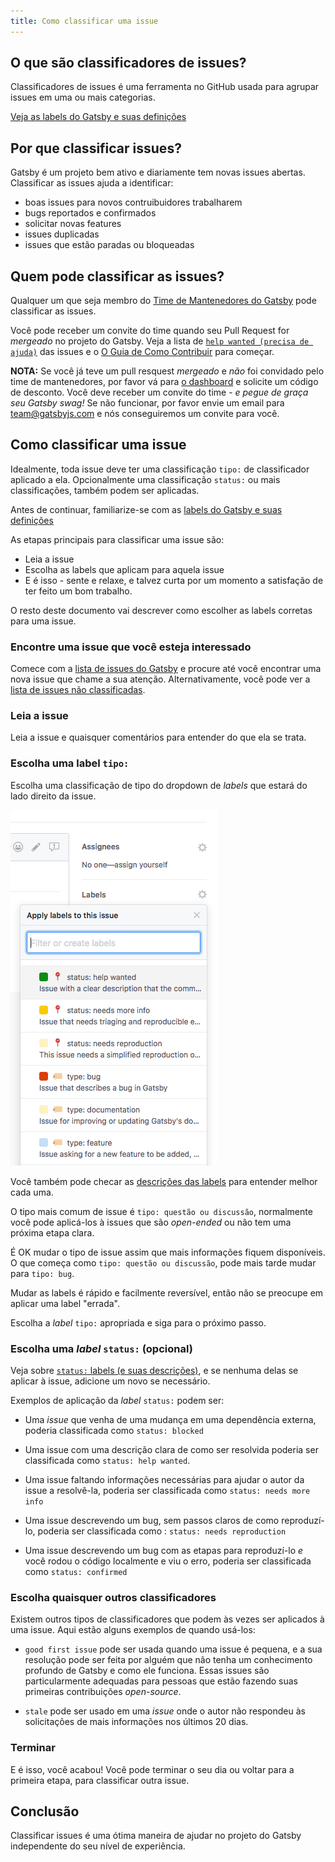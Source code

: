 ```yaml
---
title: Como classificar uma issue
---
```


## O que são classificadores de issues?

Classificadores de issues é uma ferramenta no GitHub usada para agrupar issues em uma ou mais categorias.

[Veja as labels do Gatsby e suas definições](https://github.com/gatsbyjs/gatsby/issues/labels)

## Por que classificar issues?

Gatsby é um projeto bem ativo e diariamente tem novas issues abertas. Classificar as issues ajuda a identificar:

- boas issues para novos contruibuidores trabalharem
- bugs reportados e confirmados
- solicitar novas features
- issues duplicadas
- issues que estão paradas ou bloqueadas

## Quem pode classificar as issues?

Qualquer um que seja membro do [Time de Mantenedores do Gatsby](https://github.com/orgs/gatsbyjs/teams/maintainers) pode classificar as issues.

Você pode receber um convite do time quando seu Pull Request for _mergeado_ no projeto do Gatsby. Veja a lista de [`help wanted (precisa de ajuda)`](https://github.com/gatsbyjs/gatsby/labels/%F0%9F%93%8D%20status%3A%20help%20wanted) das issues e o [O Guia de Como Contribuir](/contributing/how-to-contribute/) para começar.

**NOTA:** Se você já teve um pull resquest _mergeado_ e _não_ foi convidado pelo time de mantenedores, por favor vá para [o dashboard](https://store.gatsbyjs.org/) e solicite um código de desconto. Você deve receber um convite do time - _e pegue de graça seu Gatsby swag!_ Se não funcionar, por favor envie um email para team@gatsbyjs.com e nós conseguiremos um convite para você.

## Como classificar uma issue

Idealmente, toda issue deve ter uma classificação `tipo:` de classificador aplicado a ela. Opcionalmente uma classificação `status:` ou mais classificações, também podem ser aplicadas.

Antes de continuar, familiarize-se com as [labels do Gatsby e suas definições](https://github.com/gatsbyjs/gatsby/issues/labels)

As etapas principais para classificar uma issue são:

- Leia a issue
- Escolha as labels que aplicam para aquela issue
- E é isso - sente e relaxe, e talvez curta por um momento a satisfação de ter feito um bom trabalho.

O resto deste documento vai descrever como escolher as labels corretas para uma issue.

### Encontre uma issue que você esteja interessado

Comece com a [lista de issues do Gatsby](https://github.com/gatsbyjs/gatsby/issues) e procure até você encontrar uma nova issue que chame a sua atenção. Alternativamente, você pode ver a [lista de issues não classificadas](https://github.com/gatsbyjs/gatsby/issues?q=is%3Aopen+is%3Aissue+no%3Alabel).

### Leia a issue

Leia a issue e quaisquer comentários para entender do que ela se trata.

### Escolha uma label `tipo:`

Escolha uma classificação de tipo do dropdown de _labels_ que estará do lado direito da issue.

![GitHub label dropdown](./images/github-label-list.png)

Você também pode checar as [descrições das labels](https://github.com/gatsbyjs/gatsby/issues/labels) para entender melhor cada uma.

O tipo mais comum de issue é `tipo: questão ou discussão`, normalmente você pode aplicá-los à issues que são _open-ended_ ou não tem uma próxima etapa clara.

É OK mudar o tipo de issue assim que mais informações fiquem disponíveis. O que começa como `tipo: questão ou discussão`, pode mais tarde mudar para `tipo: bug`.

Mudar as labels é rápido e facilmente reversível, então não se preocupe em aplicar uma label "errada".

Escolha a _label_ `tipo:` apropriada e siga para o próximo passo.

### Escolha uma _label_ `status:` (opcional)

Veja sobre [`status:` labels (e suas descrições)](https://github.com/gatsbyjs/gatsby/issues/labels), e se nenhuma delas se aplicar à issue, adicione um novo se necessário.

Exemplos de aplicação da _label_ `status:` podem ser:

- Uma _issue_ que venha de uma mudança em uma dependência externa, poderia classificada como `status: blocked`

- Uma issue com uma descrição clara de como ser resolvida poderia ser classificada como `status: help wanted`.

- Uma issue faltando informações necessárias para ajudar o autor da issue a resolvê-la, poderia ser classificada como `status: needs more info`

- Uma issue descrevendo um bug, sem passos claros de como reproduzí-lo, poderia ser classificada como : `status: needs reproduction`

- Uma issue descrevendo um bug com as etapas para reproduzí-lo _e_ você rodou o código localmente e viu o erro, poderia ser classificada como `status: confirmed`

### Escolha quaisquer outros classificadores

Existem outros tipos de classificadores que podem às vezes ser aplicados à uma issue. Aqui estão alguns exemplos de quando usá-los:

- `good first issue` pode ser usada quando uma issue é pequena, e a sua resolução pode ser feita por alguém que não tenha um conhecimento profundo de Gatsby e como ele funciona. Essas issues são particularmente adequadas para pessoas que estão fazendo suas primeiras contribuições _open-source_.

- `stale` pode ser usado em uma _issue_ onde o autor não respondeu às solicitações de mais informações nos últimos 20 dias.

### Terminar

E é isso, você acabou! Você pode terminar o seu dia ou voltar para a primeira etapa, para classificar outra issue.

## Conclusão

Classificar issues é uma ótima maneira de ajudar no projeto do Gatsby independente do seu nível de experiência.
